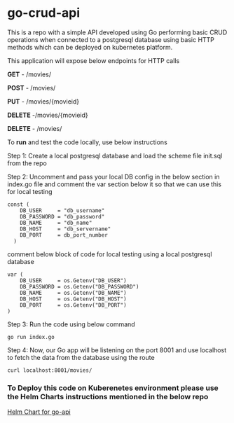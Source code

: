 # go-crud-api
This is a repo with a simple API developed using Go performing basic CRUD operations when connected to a postgresql database using basic HTTP methods which can be deployed on kubernetes platform.

This application will expose below endpoints for HTTP calls 

**GET** - /movies/ 

**POST** - /movies/

**PUT** -  /movies/{movieid}

**DELETE** -/movies/{movieid}

**DELETE** - /movies/


To **run** and test the code locally, use below instructions

Step 1: Create a local postgresql database and load the scheme file init.sql from the repo 

Step 2: Uncomment and pass your local DB config in the below section in index.go file and comment the var section below it so that we can use this for local testing 

```
const (
	DB_USER     = "db_username"
	DB_PASSWORD = "db_password"
	DB_NAME     = "db_name"
	DB_HOST     = "db_servername"
	DB_PORT     = db_port_number
  )
```

comment below block of code for local testing using a local postgresql database

```
var (
	DB_USER     = os.Getenv("DB_USER")
	DB_PASSWORD = os.Getenv("DB_PASSWORD")
	DB_NAME     = os.Getenv("DB_NAME")
	DB_HOST     = os.Getenv("DB_HOST")
	DB_PORT     = os.Getenv("DB_PORT")
)
```
Step 3: Run the code using below command 

```
go run index.go 
 ```
 
Step 4: Now, our Go app will be listening on the port 8001 and use localhost to fetch the data from the database using the route 

```
curl localhost:8001/movies/ 
```

### To Deploy this code on Kuberenetes environment please use the Helm Charts instructions mentioned in the below repo 

[Helm Chart for go-api](https://github.com/cherrymu/go-app-helm-chart)










